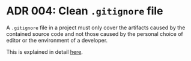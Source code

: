 # ADR 004: Clean `.gitignore` file

A `.gitignore` file in a project must only cover the artifacts caused by the
contained source code and not those caused by the personal choice of editor or
the environment of a developer.

This is explained in detail
[here](https://github.com/coderbyheart/first-principles/issues/30).

